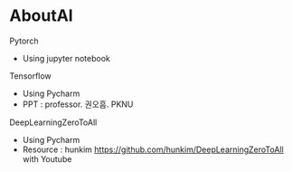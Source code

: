 # AboutAI

Pytorch
- Using jupyter notebook

Tensorflow
- Using Pycharm
- PPT : professor. 권오흠. PKNU

DeepLearningZeroToAll
- Using Pycharm
- Resource : hunkim https://github.com/hunkim/DeepLearningZeroToAll with Youtube
